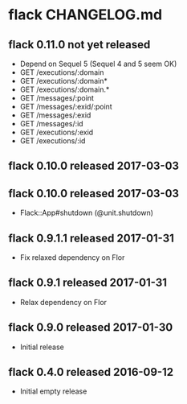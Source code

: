 
# flack CHANGELOG.md


## flack 0.11.0  not yet released

- Depend on Sequel 5 (Sequel 4 and 5 seem OK)
- GET /executions/:domain
- GET /executions/:domain*
- GET /executions/:domain.*
- GET /messages/:point
- GET /messages/:exid/:point
- GET /messages/:exid
- GET /messages/:id
- GET /executions/:exid
- GET /executions/:id


## flack 0.10.0  released 2017-03-03

## flack 0.10.0  released 2017-03-03

- Flack::App#shutdown (@unit.shutdown)


## flack 0.9.1.1  released 2017-01-31

- Fix relaxed dependency on Flor

## flack 0.9.1  released 2017-01-31

- Relax dependency on Flor


## flack 0.9.0  released 2017-01-30

- Initial release


## flack 0.4.0  released 2016-09-12

- Initial empty release


